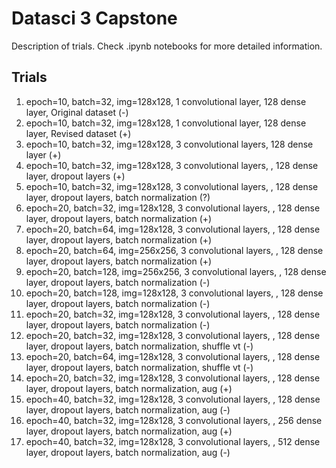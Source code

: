 # Datasci 3 Capstone
Description of trials. Check .ipynb notebooks for more detailed information.

## Trials
1. epoch=10, batch=32, img=128x128, 1 convolutional layer, 128 dense layer, Original dataset (-)
2. epoch=10, batch=32, img=128x128, 1 convolutional layer, 128 dense layer, Revised dataset (+) 
3. epoch=10, batch=32, img=128x128, 3 convolutional layers, 128 dense layer (+) 
4. epoch=10, batch=32, img=128x128, 3 convolutional layers, , 128 dense layer, dropout layers (+) 
5. epoch=10, batch=32, img=128x128, 3 convolutional layers, , 128 dense layer, dropout layers, batch normalization (?) 
6. epoch=20, batch=32, img=128x128, 3 convolutional layers, , 128 dense layer, dropout layers, batch normalization (+) 
7. epoch=20, batch=64, img=128x128, 3 convolutional layers, , 128 dense layer, dropout layers, batch normalization (+) 
8. epoch=20, batch=64, img=256x256, 3 convolutional layers, , 128 dense layer, dropout layers, batch normalization (+) 
9. epoch=20, batch=128, img=256x256, 3 convolutional layers, , 128 dense layer, dropout layers, batch normalization (-)  
10. epoch=20, batch=128, img=128x128, 3 convolutional layers, , 128 dense layer, dropout layers, batch normalization (-) 
11. epoch=20, batch=32, img=128x128, 3 convolutional layers, , 128 dense layer, dropout layers, batch normalization (-)
12. epoch=20, batch=32, img=128x128, 3 convolutional layers, , 128 dense layer, dropout layers, batch normalization, shuffle vt (-)
13. epoch=20, batch=64, img=128x128, 3 convolutional layers, , 128 dense layer, dropout layers, batch normalization, shuffle vt (-)
14. epoch=20, batch=32, img=128x128, 3 convolutional layers, , 128 dense layer, dropout layers, batch normalization, aug (+)
15. epoch=40, batch=32, img=128x128, 3 convolutional layers, , 128 dense layer, dropout layers, batch normalization, aug (-)
16. epoch=40, batch=32, img=128x128, 3 convolutional layers, , 256 dense layer, dropout layers, batch normalization, aug (+)
17. epoch=40, batch=32, img=128x128, 3 convolutional layers, , 512 dense layer, dropout layers, batch normalization, aug (-)
